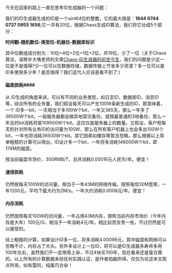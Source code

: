 今天在回家的路上一直在思考ID生成器的一个问题：

我们的ID生成器生成的ID是一个uint64位的整数，它的最大值是：**1844 6744 0737 0955 1656**,它一共有20位，根据Chaos生成ID算法，我们将它分成5个部分：

**时间戳-随机数位-类型位-机器位-数据库标识**

其中位数组成分别为：10位+4位+2位+1位+2位，共19位，少了一位（关于Chaos算法，请移步大嘴老师的文章[Chaos-ID生成器的前世今生](http://www.94geek.com/blog/2017/idcreator-chaos/)，我们的问题是少这一位是不是值得?少一位可以在数据存储，数据传输上节省多少资源？多一位可以是ID多使用多少年？是否值得？我们这代人应该是看不到了:)

#### 磁盘损耗####

从 ID生成的角度来讲，可以有不同的业务类型，如日志ID，数据库ID，消息ID等，综合所有的业务量，我们假设每天可以产生100W条新生成的ID，那意味着，一个 ID多一bit，一天相当于多100W个bit，一年又365天，那么一年多了36500W个bit。一般服务器都会做异地容灾备份，就按最普通的3地备份，那么一年总的bit消耗将是109500W个bit。这仅仅是服务器上的数量。又假设，客户短每天的针对所有业务ID的访问量为100W，那么在所有客户机器上也会多出100W个bit，一年也将消耗36500W个bit。其它因素如缓存等暂且忽略，那么根据以上简单粗糙的计算可以得出，ID设计多一个bit，一年将多消耗146000W个bit，即174M的磁盘。

按当前磁盘市场价，300RMB/T，总共消耗0.00016元人民币/年。便宜！

#### 通信损耗

仍然按每天100W的访问量，相当于一年43M的网络传输。按照电信30M宽带，一年1200元，平均下载大约为2M/s。一年大约消耗0.0008元/年。便宜！

#### 内存消耗

仍然按照每天100W的访问量，一年占用43M内存，按照当前内存市场价（今年内存是大年）100元/G，相当于一年消耗4元/年。相比较而言贵一些，不过仍然是可以接受的。



综上粗糙的计算，如果设计ID多一位，将多消耗4.00096元，其中磁盘和网络可以忽略不计，内存占了大头。另外多设计上一位ID，将可以是ID生成器多寿命多用100年左右，虽然我们不一定用得上😄，不过4块买100年，现在看来还是蛮合算的。以上所有的计算数据未经任何实践认证，是作者拍脑所得，仅仅为论述本文观点所用，如有雷同，纯属巧合😄！



